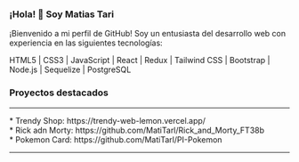 ### ¡Hola! 👋 Soy Matias Tari

¡Bienvenido a mi perfil de GitHub! Soy un entusiasta del desarrollo web con experiencia en las siguientes tecnologías:

HTML5 | CSS3 | JavaScript | React | Redux | Tailwind CSS | Bootstrap | Node.js | Sequelize | PostgreSQL

<i class="fa-brands fa-html5"></i>
### Proyectos destacados
<hr>
* Trendy Shop: https://trendy-web-lemon.vercel.app/
<br>
* Rick adn Morty: https://github.com/MatiTarl/Rick_and_Morty_FT38b
<br>
* Pokemon Card: https://github.com/MatiTarl/PI-Pokemon
<br>
<hr>
